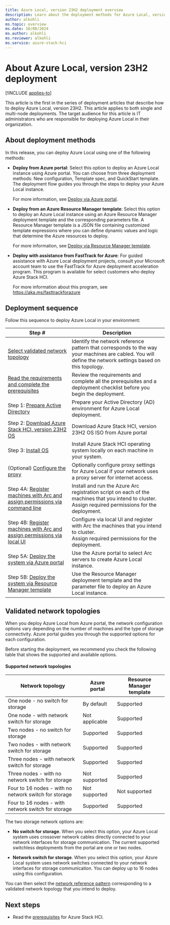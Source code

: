 ```yaml
---
title: Azure Local, version 23H2 deployment overview 
description: Learn about the deployment methods for Azure Local, version 23H2.
author: alkohli
ms.topic: overview
ms.date: 10/08/2024
ms.author: alkohli
ms.reviewer: alkohli
ms.service: azure-stack-hci
---
```


# About Azure Local, version 23H2 deployment

[!INCLUDE [applies-to](../../hci/includes/hci-applies-to-23h2.md)]

This article is the first in the series of deployment articles that describe how to deploy Azure Local, version 23H2. This article applies to both single and multi-node deployments. The target audience for this article is IT administrators who are responsible for deploying Azure Local in their organization.

## About deployment methods

In this release, you can deploy Azure Local using one of the following methods:

- **Deploy from Azure portal**: Select this option to deploy an Azure Local instance using Azure portal. You can choose from three deployment methods: New configuration, Template spec, and QuickStart template. The deployment flow guides you through the steps to deploy your Azure Local instance.

    For more information, see [Deploy via Azure portal](deploy-via-portal.md).

- **Deploy from an Azure Resource Manager template**: Select this option to deploy an Azure Local instance using an Azure Resource Manager deployment template and the corresponding parameters file. A Resource Manager template is a JSON file containing customized template expressions where you can define dynamic values and logic that determine the Azure resources to deploy.

    For more information, see [Deploy via Resource Manager template](deployment-azure-resource-manager-template.md).

- **Deploy with assistance from FastTrack for Azure**: For guided assistance with Azure Local deployment projects, consult your Microsoft account team to use the FastTrack for Azure deployment acceleration program. This program is available for select customers who deploy Azure Stack HCI. 

    For more information about this program, see https://aka.ms/fasttrackforazure

## Deployment sequence

Follow this sequence to deploy Azure Local in your environment:

| Step # | Description |
|--|--|
| [Select validated network topology](#validated-network-topologies) | Identify the network reference pattern that corresponds to the way your machines are cabled. You will define the network settings based on this topology. |
| [Read the requirements and complete the prerequisites](./deployment-prerequisites.md) | Review the requirements and complete all the prerequisites and a deployment checklist before you begin the deployment. |
| Step 1: [Prepare Active Directory](./deployment-prep-active-directory.md) | Prepare your Active Directory (AD) environment for Azure Local deployment. |
| Step 2: [Download Azure Stack HCI, version 23H2 OS](./download-23h2-software.md) | Download Azure Stack HCI, version 23H2 OS ISO from Azure portal |
| Step 3: [Install OS](./deployment-install-os.md) | Install Azure Stack HCI operating system locally on each machine in your system. |
| (Optional) [Configure the proxy](../manage/configure-proxy-settings.md) | Optionally configure proxy settings for Azure Local if your network uses a proxy server for internet access. |
| Step 4A: [Register machines with Arc and assign permissions via command line](./deployment-arc-register-server-permissions.md) | Install and run the Azure Arc registration script on each of the machines that you intend to cluster.<br> Assign required permissions for the deployment. |
| Step 4B: [Register machines with Arc and assign permissions via local UI](./deployment-arc-register-server-permissions.md) | Configure via local UI and register with Arc the machines that you intend to cluster.<br> Assign required permissions for the deployment. |
| Step 5A: [Deploy the system via Azure portal](./deploy-via-portal.md) | Use the Azure portal to select Arc servers to create Azure Local instance. |
| Step 5B: [Deploy the system via Resource Manager template](deployment-azure-resource-manager-template.md) | Use the Resource Manager deployment template and the parameter file to deploy an Azure Local instance. |

## Validated network topologies

When you deploy Azure Local from Azure portal, the network configuration options vary depending on the number of machines and the type of storage connectivity. Azure portal guides you through the supported options for each configuration.

Before starting the deployment, we recommend you check the following table that shows the supported and available options.

#### Supported network topologies

|Network topology|Azure portal|Resource Manager template|
|---|---|---|
|One node - no switch for storage|By default|Supported|
|One node - with network switch for storage|Not applicable|Supported|
|Two nodes - no switch for storage|Supported|Supported|
|Two nodes - with network switch for storage|Supported|Supported|
|Three nodes - with network switch for storage|Supported|Supported|
|Three nodes - with no network switch for storage|Not supported|Supported|
|Four to 16 nodes - with no network switch for storage|Not supported|Not supported|
|Four to 16 nodes - with network switch for storage|Supported|Supported|

The two storage network options are:

- **No switch for storage**. When you select this option, your Azure Local system uses crossover network cables directly connected to your network interfaces for storage communication. The current supported switchless deployments from the portal are one or two nodes.

- **Network switch for storage**. When you select this option, your Azure Local system uses network switches connected to your network interfaces for storage communication. You can deploy up to 16 nodes using this configuration.

You can then select the [network reference pattern](../plan/choose-network-pattern.md) corresponding to a validated network topology that you intend to deploy.

## Next steps

- Read the [prerequisites](./deployment-prerequisites.md) for Azure Stack HCI.
